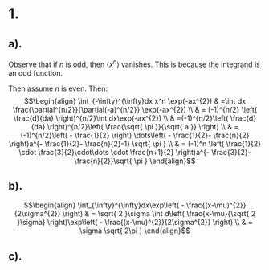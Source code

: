 # 1.
## a).
Observe that if $n$ is odd, then $\langle x^n\rangle$ vanishes. This is because the integrand is an odd function.

Then assume $n$ is even. Then:
$$\begin{align}
\int_{-\infty}^{\infty}dx x^n \exp(-ax^{2}) & =\int dx \frac{\partial^{n/2}}{\partial(-a)^{n/2}} \exp(-ax^{2}) \\
 & = (-1)^{n/2} \left(  \frac{d}{da} \right)^{n/2}\int dx\exp(-ax^{2}) \\
 & =(-1)^{n/2}\left(  \frac{d}{da} \right)^{n/2}\left(  \frac{\sqrt{ \pi }}{\sqrt{ a }} \right) \\
 & = (-1)^{n/2}\left( - \frac{1}{2} \right) \dots\left( - \frac{1}{2}- \frac{n}{2} \right)a^{- \frac{1}{2}- \frac{n}{2}-1} \sqrt{ \pi } \\
 & = (-1)^n \left(  \frac{1}{2} \cdot \frac{3}{2}\cdot\dots \cdot \frac{n+1}{2} \right)a^{- \frac{3}{2}- \frac{n}{2}}\sqrt{ \pi }
\end{align}$$
## b).
$$\begin{align}
\int_{\infty}^{\infty}dx\exp\left( - \frac{(x-\mu)^{2}}{2\sigma^{2}} \right)  & = \sqrt{ 2 }\sigma \int d\left(  \frac{x-\mu}{\sqrt{ 2 }\sigma} \right)\exp\left( - \frac{(x-\mu)^{2}}{2\sigma^{2}} \right) \\
 & = \sigma \sqrt{ 2\pi }
\end{align}$$
## c).
